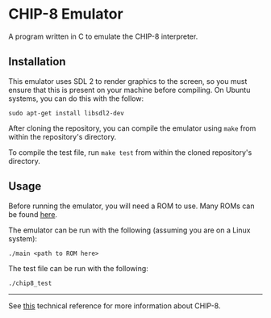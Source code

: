# CHIP-8 Emulator

A program written in C to emulate the CHIP-8 interpreter.

## Installation

This emulator uses SDL 2 to render graphics to the screen, so you must ensure that this is present on your machine
before compiling. On Ubuntu systems, you can do this with the follow:

`sudo apt-get install libsdl2-dev`

After cloning the repository, you can compile the emulator using `make` from within the repository's directory.

To compile the test file, run `make test` from within the cloned repository's directory.

## Usage

Before running the emulator, you will need a ROM to use. Many ROMs can be found [here](https://github.com/kripod/chip8-roms).

The emulator can be run with the following (assuming you are on a Linux system):

`./main <path to ROM here>`

The test file can be run with the following:

`./chip8_test`

---

See [this](http://devernay.free.fr/hacks/chip8/C8TECH10.HTM) technical reference for more information about CHIP-8.
